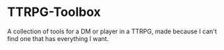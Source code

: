 # TTRPG-Toolbox
A collection of tools for a DM or player in a TTRPG, made because I can't find one that has everything I want. 
